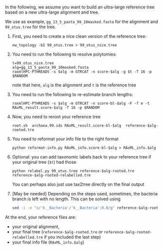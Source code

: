 In the following, we assume you want to build an ultra-large reference tree based on a new ultra-large alignment and tree.

We use as example, `gg_13_5_pasta_99_10masked.fasta` for the alignment and `99_otus.tree` for the tree.

1. First, you need to create a nice clean version of the reference tree:
   ```
   nw_topology -bI 99_otus.tree > 99_otus_nice.tree
   ```

2. You need to run the following to resolve polytomies:  
   ```
   t=99_otus_nice.tree
   alg=gg_13_5_pasta_99_10masked.fasta
   raxmlHPC-PTHREADS -s $alg -m GTRCAT -n score-$alg -g $t -T 16 -p $RANDOM
   ```
   note that here, `alg` is the alignment and `t` is the reference tree

3. You need to run the following to re-estimate branch lengths:
   ```
   raxmlHPC-PTHREADS -s $alg -m GTRCAT -n score-bl-$alg -F -f e -t RAxML_result.score-$alg -T 16 -p $RANDOM 
   ```

4. Now, you need to reroot your reference tree
   ```
   root.sh  archaea.99.ids RAxML_result.score-bl-$alg  reference-$alg-rooted.tre
   ```

5. You need to reformat your info file to the right format
   ```
   python reformat-info.py RAxML_info.score-bl-$alg > RAxML_info.$alg
   ```

6. Optional: you can add taxonomic labels back to your reference tree if your original tree (`$t`) had those
   ```
   python relabel.py 99_otus.tree reference-$alg-rooted.tre reference-$alg-rooted-relabelled.tre
   ```
   You can perhaps also just use tax2tree directly on the final output

7. [May be needed] Depending on the steps used, sometimes, the bacteria branch is left with no length. This can be solved using
   ``` bash
   sed -i -e "s/'k__Bacteria'/'k__Bacteria':0.0/g" reference-$alg-rooted-relabelled.tre
   ```

At the end, your reference files are: 
* your original alignment, 
* your final tree (`reference-$alg-rooted.tre` or `reference-$alg-rooted-relabelled.tre` if you included the last step)
* your final info file (`RAxML_info.$alg`)
